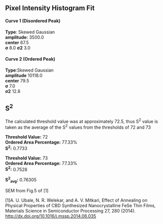 ## Pixel Intensity Histogram Fit

#### Curve 1 (Disordered Peak)
**Type**: Skewed Gaussian\
**amplitude:** 3500.0\
**center** 67.5\
**σ** 8.0
**σ2** 3.0


#### Curve 2 (Ordered Peak)
**Type**:Skewed Gaussian\
**amplitude** 10118.0\
**center** 79.5\
**σ** 7.0\
**σ2** 12.8


## S<sup>2</sup>
The calculated threshold value was at approximately 72.5,
thus S<sup>2</sup> value is taken as the average of
the S<sup>2</sup> values from the thresholds of 72 and 73

**Threshold Value:** 72\
**Ordered Area Percentage:** 77.33%\
**S<sup>2</sup>:** 0.7733

**Threshold Value:** 73\
**Ordered Area Percentage:** 77.33%\
**S<sup>2</sup>:** 0.7528


**S<sup>2</sup><sub>avg</sub>:** 0.76305



SEM from Fig.5 of [1]

[1]A. U. Ubale, N. R. Welekar, and A. V. Mitkari, Effect of Annealing on Physical Properties of CBD Synthesized Nanocrystalline FeSe Thin Films, Materials Science in Semiconductor Processing 27, 280 (2014).
http://dx.doi.org/10.1016/j.mssp.2014.06.035
